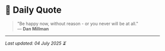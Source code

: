 # 📜 Daily Quote

> "Be happy now, without reason - or you never will be at all."  
> — **Dan Millman**

---

_Last updated: 04 July 2025 ⏳_
